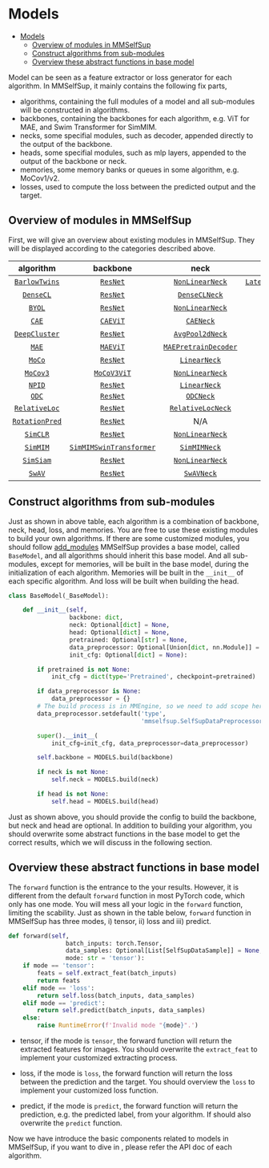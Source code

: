 # Models

- [Models](#models)
  - [Overview of modules in MMSelfSup](#overview-of-modules-in-mmselfsup)
  - [Construct algorithms from sub-modules](#construct-algorithms-from-sub-modules)
  - [Overview these abstract functions in base model](#overview-these-abstract-functions-in-base-model)

Model can be seen as a feature extractor or loss generator for each algorithm. In MMSelfSup, it mainly
contains the following fix parts,

- algorithms, containing the full modules of a model and all sub-modules will be
  constructed in algorithms.
- backbones, containing the backbones for each algorithm, e.g. ViT for MAE, and Swim Transformer
  for SimMIM.
- necks, some specifial modules, such as decoder, appended directly to the output of the backbone.
- heads, some specifial modules, such as mlp layers, appended to the output of the backbone or neck.
- memories, some memory banks or queues in some algorithm, e.g. MoCov1/v2.
- losses, used to compute the loss between the predicted output and the target.

## Overview of modules in MMSelfSup

First, we will give an overview about existing modules in MMSelfSup. They will be displayed according to the categories
described above.

|       algorithm        |            backbone             |             neck             |                 head                 |                loss                |         memory         |
| :--------------------: | :-----------------------------: | :--------------------------: | :----------------------------------: | :--------------------------------: | :--------------------: |
| [`BarlowTwins`](TODO)  |        [`ResNet`](TODO)         |   [`NonLinearNeck`](TODO)    | [`LatentCrossCorrelationHead`](TODO) |   [`CrossCorrelationLoss`](TODO)   |          N/A           |
|   [`DenseCL`](TODO)    |        [`ResNet`](TODO)         |    [`DenseCLNeck`](TODO)     |      [`ContrastiveHead`](TODO)       |     [`CrossEntropyLoss`](TODO)     |          N/A           |
|     [`BYOL`](TODO)     |        [`ResNet`](TODO)         |   [`NonLinearNeck`](TODO)    |     [`LatentPredictHead`](TODO)      |   [`CosineSimilarityLoss`](TODO)   |          N/A           |
|     [`CAE`](TODO)      |        [`CAEViT`](TODO)         |      [`CAENeck`](TODO)       |          [`CAEHead`](TODO)           |         [`CAELoss`](TODO)          |          N/A           |
| [`DeepCluster`](TODO)  |        [`ResNet`](TODO)         |   [`AvgPool2dNeck`](TODO)    |          [`ClsHead`](TODO)           |     [`CrossEntropyLoss`](TODO)     |          N/A           |
|     [`MAE`](TODO)      |        [`MAEViT`](TODO)         | [`MAEPretrainDecoder`](TODO) |      [`MAEPretrainHead`](TODO)       |  [`MAEReconstructionLoss`](TODO)   |          N/A           |
|     [`MoCo`](TODO)     |        [`ResNet`](TODO)         |     [`LinearNeck`](TODO)     |      [`ContrastiveHead`](TODO)       |     [`CrossEntropyLoss`](TODO)     |          N/A           |
|    [`MoCov3`](TODO)    |       [`MoCoV3ViT`](TODO)       |   [`NonLinearNeck`](TODO)    |         [`MoCoV3Head`](TODO)         |     [`CrossEntropyLoss`](TODO)     |          N/A           |
|     [`NPID`](TODO)     |        [`ResNet`](TODO)         |     [`LinearNeck`](TODO)     |      [`ContrastiveHead`](TODO)       |     [`CrossEntropyLoss`](TODO)     | [`SimpleMemory`](TODO) |
|     [`ODC`](TODO)      |        [`ResNet`](TODO)         |      [`ODCNeck`](TODO)       |          [`ClsHead`](TODO)           |     [`CrossEntropyLoss`](TODO)     |  [`ODCMemory`](TODO)   |
| [`RelativeLoc`](TODO)  |        [`ResNet`](TODO)         |  [`RelativeLocNeck`](TODO)   |          [`ClsHead`](TODO)           |     [`CrossEntropyLoss`](TODO)     |          N/A           |
| [`RotationPred`](TODO) |        [`ResNet`](TODO)         |             N/A              |          [`ClsHead`](TODO)           |     [`CrossEntropyLoss`](TODO)     |          N/A           |
|    [`SimCLR`](TODO)    |        [`ResNet`](TODO)         |   [`NonLinearNeck`](TODO)    |      [`ContrastiveHead`](TODO)       |     [`CrossEntropyLoss`](TODO)     |          N/A           |
|    [`SimMIM`](TODO)    | [`SimMIMSwinTransformer`](TODO) |     [`SimMIMNeck`](TODO)     |         [`SimMIMHead`](TODO)         | [`SimMIMReconstructionLoss`](TODO) |          N/A           |
|   [`SimSiam`](TODO)    |        [`ResNet`](TODO)         |   [`NonLinearNeck`](TODO)    |     [`LatentPredictHead`](TODO)      |   [`CosineSimilarityLoss`](TODO)   |          N/A           |
|     [`SwAV`](TODO)     |        [`ResNet`](TODO)         |      [`SwAVNeck`](TODO)      |          [`SwAVHead`](TODO)          |         [`SwAVLoss`](TODO)         |          N/A           |

## Construct algorithms from sub-modules

Just as shown in above table, each algorithm is a combination of backbone, neck, head, loss, and memories. You are free to use these existing modules to build your own algorithms. If there are some customized modules, you should follow [add_modules](./add_modules.md)
MMSelfSup provides a base model, called `BaseModel`, and all algorithms
should inherit this base model. And all sub-modules, except for memories, will be built in the base model, during the initialization of each algorithm. Memories will be built in the `__init__` of each specific algorithm. And loss will be built when building the head.

```python
class BaseModel(_BaseModel):

    def __init__(self,
                 backbone: dict,
                 neck: Optional[dict] = None,
                 head: Optional[dict] = None,
                 pretrained: Optional[str] = None,
                 data_preprocessor: Optional[Union[dict, nn.Module]] = None,
                 init_cfg: Optional[dict] = None):

        if pretrained is not None:
            init_cfg = dict(type='Pretrained', checkpoint=pretrained)

        if data_preprocessor is None:
            data_preprocessor = {}
        # The build process is in MMEngine, so we need to add scope here.
        data_preprocessor.setdefault('type',
                                     'mmselfsup.SelfSupDataPreprocessor')

        super().__init__(
            init_cfg=init_cfg, data_preprocessor=data_preprocessor)

        self.backbone = MODELS.build(backbone)

        if neck is not None:
            self.neck = MODELS.build(neck)

        if head is not None:
            self.head = MODELS.build(head)

```

Just as shown above, you should provide the config to build the backbone, but neck and head are optional. In addition to building
your algorithm, you should overwrite some abstract functions in the base model to get the correct results, which we will discuss in the
following section.

## Overview these abstract functions in base model

The `forward` function is the entrance to the your results. However, it is different from the default `forward` function in most PyTorch code, which
only has one mode. You will mess all your logic in the `forward` function, limiting the scability. Just as shown in the table below, `forward` function in MMSelfSup has three modes, i) tensor, ii) loss and iii) predict.

```python
def forward(self,
                batch_inputs: torch.Tensor,
                data_samples: Optional[List[SelfSupDataSample]] = None,
                mode: str = 'tensor'):
    if mode == 'tensor':
        feats = self.extract_feat(batch_inputs)
        return feats
    elif mode == 'loss':
        return self.loss(batch_inputs, data_samples)
    elif mode == 'predict':
        return self.predict(batch_inputs, data_samples)
    else:
        raise RuntimeError(f'Invalid mode "{mode}".')
```

- tensor, if the mode is `tensor`, the forward function will return the extracted features for images.
  You should overwrite the `extract_feat` to implement your customized extracting process.

- loss, if the mode is `loss`, the forward function will return the loss between the prediction and the target.
  You should overview the `loss` to implement your customized loss function.

- predict, if the mode is `predict`, the forward function will return the prediction, e.g. the predicted label, from
  your algorithm. If should also overwrite the `predict` function.

Now we have introduce the basic components related to models in MMSelfSup, if you want to dive in , please refer the API doc of each algorithm.
